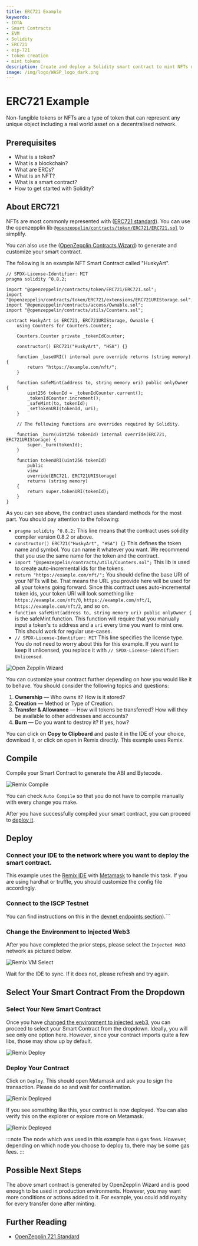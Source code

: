 ```yaml
---
title: ERC721 Example
keywords:
- IOTA
- Smart Contracts
- EVM
- Solidity
- ERC721
- eip-721
- token creation
- mint tokens
description: Create and deploy a Solidity smart contract to mint NFTs using the ERC721 standard.
image: /img/logo/WASP_logo_dark.png
---
```

# ERC721 Example

Non-fungible tokens or NFTs are a type of token that can represent any unique object including a real world asset on a decentralised network.


## Prerequisites

- What is a token?
- What is a blockchain?
- What are ERCs?
- What is an NFT?
- What is a smart contract?
- How to get started with Solidity?


## About ERC721

NFTs are most commonly represented with ([ERC721 standard](https://eips.ethereum.org/EIPS/eip-721)). You can use the openzepplin lib [`@openzeppelin/contracts/token/ERC721/ERC721.sol`](https://github.com/OpenZeppelin/openzeppelin-contracts/blob/master/contracts/token/ERC721/ERC721.sol) to simplify.

You can also use the ([OpenZepplin Contracts Wizard](https://wizard.openzeppelin.com/#erc721)) to generate and customize your smart contract.

The following is an example NFT Smart Contract called "HuskyArt".

```solidity
// SPDX-License-Identifier: MIT
pragma solidity ^0.8.2;

import "@openzeppelin/contracts/token/ERC721/ERC721.sol";
import "@openzeppelin/contracts/token/ERC721/extensions/ERC721URIStorage.sol";
import "@openzeppelin/contracts/access/Ownable.sol";
import "@openzeppelin/contracts/utils/Counters.sol";

contract HuskyArt is ERC721, ERC721URIStorage, Ownable {
    using Counters for Counters.Counter;

    Counters.Counter private _tokenIdCounter;

    constructor() ERC721("HuskyArt", "HSA") {}

    function _baseURI() internal pure override returns (string memory) {
        return "https://example.com/nft/";
    }

    function safeMint(address to, string memory uri) public onlyOwner {
        uint256 tokenId = _tokenIdCounter.current();
        _tokenIdCounter.increment();
        _safeMint(to, tokenId);
        _setTokenURI(tokenId, uri);
    }

    // The following functions are overrides required by Solidity.

    function _burn(uint256 tokenId) internal override(ERC721, ERC721URIStorage) {
        super._burn(tokenId);
    }

    function tokenURI(uint256 tokenId)
        public
        view
        override(ERC721, ERC721URIStorage)
        returns (string memory)
    {
        return super.tokenURI(tokenId);
    }
}
```

As you can see above, the contract uses standard methods for the most part. You should pay attention to the following:

- `pragma solidity ^0.8.2;` This line means that the contract uses solidity compiler version 0.8.2 or above.
- `constructor() ERC721("HuskyArt", "HSA") {}` This defines the token name and symbol. You can name it whatever you want. We recommend that you use the same name for the token and the contract.
- `import "@openzeppelin/contracts/utils/Counters.sol";` This lib is used to create auto-incremental ids for the tokens.
- `return "https://example.com/nft/";` You should define the base URI of your NFTs will be. That means the URL you provide here will be used for all your tokens going forward. Since this contract uses auto-incremental token ids, your token URI will look something like `https://example.com/nft/0`, `https://example.com/nft/1`, `https://example.com/nft/2`, and so on.
- `function safeMint(address to, string memory uri) public onlyOwner {` is the safeMint function. This function will require that you manually input a token's `to` address and a `uri` every time you want to mint one. This should work for regular use-cases.
- `// SPDX-License-Identifier: MIT` This line specifies the license type. You do not need to worry about this for this example. If you want to keep it unlicensed, you replace it with `// SPDX-License-Identifier: Unlicensed`.

![Open Zepplin Wizard](./images/ozw-721.png)

You can customize your contract further depending on how you would like it to behave. You should consider the following topics and questions:

1. **Ownership** — Who owns it? How is it stored?
2. **Creation** — Method or Type of Creation.
3. **Transfer & Allowance** — How will tokens be transferred? How will they be available to other addresses and accounts?
4. **Burn** — Do you want to destroy it? If yes, how?

You can click on **Copy to Clipboard** and paste it in the IDE of your choice, download it, or click on open in Remix directly. This example uses Remix.


## Compile

Compile your Smart Contract to generate the ABI and Bytecode. 

![Remix Compile](./images/remix-721.png)

You can check `Auto Compile` so that you do not have to compile manually with every change you make.

After you have successfully compiled your smart contract, you can proceed to [deploy it](#deploy).


## Deploy

### Connect your IDE to the network where you want to deploy the smart contract. 

This example uses the [Remix IDE](https://remix.ethereum.org/) with [Metamask](https://metamask.io/) to handle this task. If you are using hardhat or truffle, you should customize the config file accordingly.


### Connect to the ISCP Testnet

 You can find instructions on this in the [devnet endpoints section](https://wiki.iota.org/smart-contracts/guide/chains_and_nodes/testnet#endpoints)).```

### Change the Environment to Injected Web3

After you have completed the prior steps, please select the `Injected Web3` network as pictured below.

![Remix VM Select](./images/remix-vm-injected.png)

Wait for the IDE to sync. If it does not, please refresh and try again.

## Select Your Smart Contract From the Dropdown

### Select Your New Smart Contract 

Once you have [changed the environment to injected web3](#change-the-environment-to-injected-web3), you can proceed to select your Smart Contract from the dropdown. Ideally, you will see only one option here. However, since your contract imports quite a few libs, those may show up by default.

![Remix Deploy](./images/remix-721-deploy.png)

### Deploy Your Contract

Click on `Deploy`. This should open Metamask and ask you to sign the transaction. Please do so and wait for confirmation.

![Remix Deployed](./images/remix-deployed.png)

If you see something like this, your contract is now deployed. You can also verify this on the explorer or explore more on Metamask.

![Remix Deployed](./images/remix-metamask-detail.png)

:::note
The node which was used in this example has `0` gas fees. However, depending on which node you choose to deploy to, there may be some gas fees.
:::


## Possible Next Steps

The above smart contract is generated by OpenZepplin Wizard and is good enough to be used in production environments. However, you may want more conditions or actions added to it.  For example, you could add royalty for every transfer done after minting.


## Further Reading

- [OpenZepplin 721 Standard](https://docs.openzeppelin.com/contracts/2.x/api/token/erc721)

